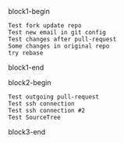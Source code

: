 block1-begin

	Test fork update repo
	Test new email in git config
	Test changes after pull-request
	Some changes in original repo
	try rebase


block1-end


block2-begin

	Test outgoing pull-request
	Test ssh connection
	Test ssh connection #2
	Test SourceTree

block3-end
